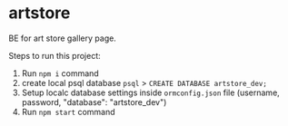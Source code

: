 # artstore

BE for art store gallery page.

Steps to run this project:

1. Run `npm i` command
2. create local psql database `psql` > `CREATE DATABASE artstore_dev;`
3. Setup localc database settings inside `ormconfig.json` file (username, password, "database": "artstore_dev")
4. Run `npm start` command
